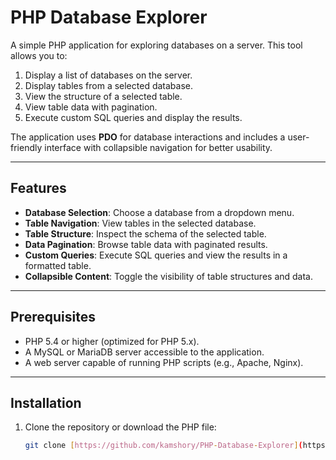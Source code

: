 # PHP Database Explorer

A simple PHP application for exploring databases on a server. This tool allows you to:
1. Display a list of databases on the server.
2. Display tables from a selected database.
3. View the structure of a selected table.
4. View table data with pagination.
5. Execute custom SQL queries and display the results.

The application uses **PDO** for database interactions and includes a user-friendly interface with collapsible navigation for better usability.

---

## Features
- **Database Selection**: Choose a database from a dropdown menu.
- **Table Navigation**: View tables in the selected database.
- **Table Structure**: Inspect the schema of the selected table.
- **Data Pagination**: Browse table data with paginated results.
- **Custom Queries**: Execute SQL queries and view the results in a formatted table.
- **Collapsible Content**: Toggle the visibility of table structures and data.

---

## Prerequisites
- PHP 5.4 or higher (optimized for PHP 5.x).
- A MySQL or MariaDB server accessible to the application.
- A web server capable of running PHP scripts (e.g., Apache, Nginx).

---

## Installation
1. Clone the repository or download the PHP file:
   ```bash
   git clone [https://github.com/kamshory/PHP-Database-Explorer](https://github.com/kamshory/PHP-Database-Explorer).git
